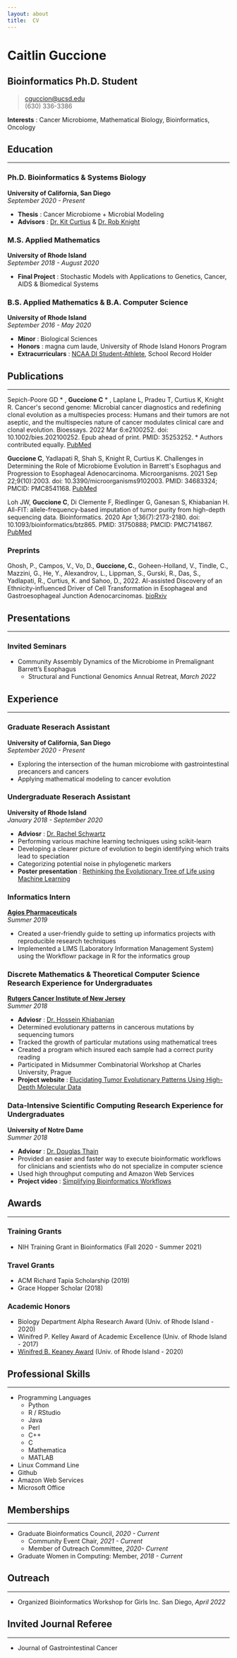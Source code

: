 ```yaml
---
layout: about
title:  CV
---
```


# Caitlin Guccione
## Bioinformatics Ph.D. Student   

> [cguccion@ucsd.edu](mailto:cguccion@ucsd.edu)  
> (630) 336-3386  

**Interests** : Cancer Microbiome, Mathematical Biology, Bioinformatics, Oncology


## Education
------
### Ph.D. Bioinformatics & Systems Biology  
**University of California, San Diego**  
*September 2020 - Present*
- **Thesis** : Cancer Microbiome + Microbial Modeling
- **Advisors** : [Dr. Kit Curtius](https://qcclab.com) & [Dr. Rob Knight](https://knightlab.ucsd.edu) 

### M.S. Applied Mathematics
**University of Rhode Island**  
*September 2018 - August 2020*
- **Final Project** : Stochastic Models with Applications to Genetics, Cancer, AIDS  & Biomedical Systems 

### B.S. Applied Mathematics & B.A. Computer Science
**University of Rhode Island**   
*September 2016 - May 2020*
- **Minor** : Biological Sciences
- **Honors** : magna cum laude, University of Rhode Island Honors Program
- **Extracurriculars** : [NCAA DI Student-Athlete](https://gorhody.com/sports/womens-swimming-and-diving/roster/caitlin-guccione/5710), School Record Holder


## Publications
------

Sepich-Poore GD * , **Guccione C** * , Laplane L, Pradeu T, Curtius K, Knight R. Cancer's second genome: Microbial cancer diagnostics and redefining clonal evolution as a multispecies process: Humans and their tumors are not aseptic, and the multispecies nature of cancer modulates clinical care and clonal evolution. Bioessays. 2022 Mar 6:e2100252. doi: 10.1002/bies.202100252. Epub ahead of print. PMID: 35253252. * Authors contributed equally. [PubMed](https://pubmed.ncbi.nlm.nih.gov/35253252/)

**Guccione C**, Yadlapati R, Shah S, Knight R, Curtius K. Challenges in Determining the Role of Microbiome Evolution in Barrett's Esophagus and Progression to Esophageal Adenocarcinoma. Microorganisms. 2021 Sep 22;9(10):2003. doi: 10.3390/microorganisms9102003. PMID: 34683324; PMCID: PMC8541168. [PubMed](https://pubmed.ncbi.nlm.nih.gov/34683324/)

Loh JW, **Guccione C**, Di Clemente F, Riedlinger G, Ganesan S, Khiabanian H. All-FIT: allele-frequency-based imputation of tumor purity from high-depth sequencing data. Bioinformatics. 2020 Apr 1;36(7):2173-2180. doi: 10.1093/bioinformatics/btz865. PMID: 31750888; PMCID: PMC7141867. [PubMed](https://pubmed.ncbi.nlm.nih.gov/31750888/)

### Preprints
Ghosh, P., Campos, V., Vo, D., **Guccione, C.**, Goheen-Holland, V., Tindle, C., Mazzini, G., He, Y., Alexandrov, L., Lippman, S., Gurski, R., Das, S., Yadlapati, R., Curtius, K. and Sahoo, D., 2022. AI-assisted Discovery of an Ethnicity-influenced Driver of Cell Transformation in Esophageal and Gastroesophageal Junction Adenocarcinomas. [bioRxiv](https://www.biorxiv.org/content/10.1101/2022.01.30.478408v2.abstract)


## Presentations 
------
### Invited Seminars
- Community Assembly Dynamics of the Microbiome in Premalignant Barrett’s Esophagus
	- Structural and Functional Genomics Annual Retreat, *March 2022*


## Experience
------
### Graduate Reserach Assistant
**University of California, San Diego**  
*September 2020 - Present*
- Exploring the intersection of the human microbiome with gastrointestinal precancers and cancers
- Applying mathematical modeling to cancer evolution

### Undergraduate Reserach Assistant
**University of Rhode Island**  
*January 2018 - September 2020*
- **Adviosr** : [Dr. Rachel Schwartz](https://schwartzlaburi.github.io)
- Performing various machine learning techniques using  scikit-learn
- Developing a clearer picture of evolution to begin identifying which traits lead to speciation
- Categorizing potential noise in phylogenetic markers
- **Poster presentation** : [Rethinking the Evolutionary Tree of Life using Machine Learning](https://digitalcommons.uri.edu/srhonorsprog/758/)

### Informatics Intern
**[Agios Pharmaceuticals](https://www.agios.com)**  
*Summer 2019*
- Created a user-friendly guide to setting up informatics projects with reproducible research techniques
- Implemented a LIMS (Laboratory Information Management System) using the Workflowr package in R for the informatics group

### Discrete Mathematics & Theoretical Computer Science Research Experience for Undergraduates
**[Rutgers Cancer Institute of New Jersey](https://www.cinj.org)**  
*Summer 2018*
- **Adviosr** : [Dr. Hossein Khiabanian](http://www.khiabanian-lab.org/pages/team.html)
- Determined evolutionary patterns in cancerous mutations by sequencing tumors 
- Tracked the growth of particular mutations using mathematical trees 
- Created a program which insured each sample had a correct purity reading
- Participated in Midsummer Combinatorial Workshop at Charles University, Prague
- **Project website** : [Elucidating Tumor Evolutionary Patterns Using High-Depth Molecular Data](http://reu.dimacs.rutgers.edu/~cguccion/)

### Data-Intensive Scientific Computing Research Experience for Undergraduates 
**University of Notre Dame**  
*Summer 2018*
- **Adviosr** : [Dr. Douglas Thain](https://www3.nd.edu/~dthain/)
- Provided an easier and faster way to execute bioinformatic workflows for clinicians and scientists who do not specialize in computer science 
- Used high throughput computing and Amazon Web Services 
- **Project video** : [Simplifying Bioinformatics Workflows](https://www.youtube.com/watch?v=o0AVWyQJGCE)


## Awards
------

### Training Grants
- NIH Training Grant in Bioinformatics (Fall 2020 - Summer 2021)
### Travel Grants
- ACM Richard Tapia Scholarship (2019)
- Grace Hopper Scholar (2018)
### Academic Honors
- Biology Department Alpha Research Award (Univ. of Rhode Island - 2020)
- Winifred P. Kelley Award of Academic Excellence (Univ. of Rhode Island - 2017)
- [Winifred B. Keaney Award](https://gorhody.com/news/2020/6/4/6_4_2020_584.aspx) (Univ. of Rhode Island - 2020)

## Professional Skills
------
- Programming Languages
	- Python
	- R / RStudio
	- Java
	- Perl
	- C++
	- C
	- Mathematica
	- MATLAB 
- Linux Command Line
- Github
- Amazon Web Services
- Microsoft Office


## Memberships
------

- Graduate Bioinformatics Council, *2020 - Current*
	- Community Event Chair, *2021 - Current*
	- Member of Outreach Committee, *2020- Current*
- Graduate Women in Computing: Member, *2018 - Current*

## Outreach
------
- Organized Bioinformatics Workshop for Girls Inc. San Diego, *April 2022*

## Invited Journal Referee
------
- Journal of Gastrointestinal Cancer



